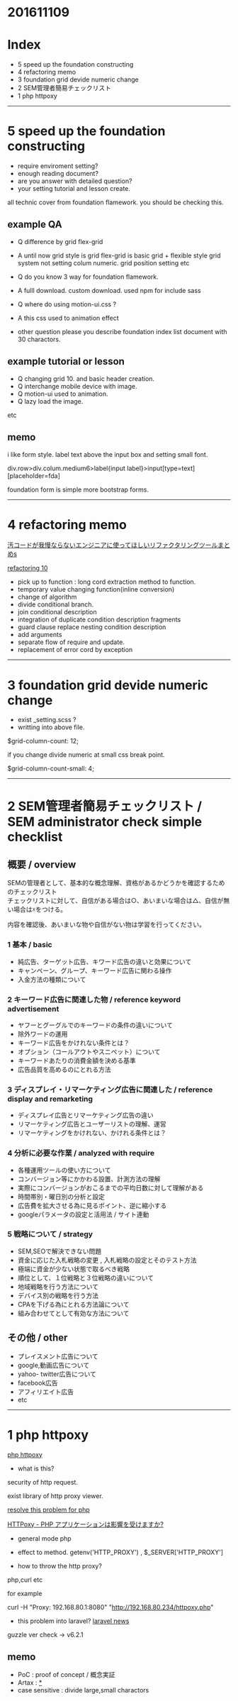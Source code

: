 # 201611109

# Index
- 5 speed up the foundation constructing 
- 4 refactoring memo
- 3 foundation grid devide numeric change
- 2 SEM管理者簡易チェックリスト	
- 1 php httpoxy

-------------------------------
# 5 speed up the foundation constructing

- require enviroment setting?
- enough reading document?
- are you answer with detailed question?
- your setting tutorial and lesson create.

all technic cover from foundation flamework.
you should be checking this.



## example QA
- Q difference by grid flex-grid
- A until now grid style is grid
flex-grid is basic grid + flexible style grid system
not setting colum numeric. grid position setting etc

- Q do you know 3 way for foundation flamework. 
- A fulll download. custom download. used npm for include sass

- Q where do using motion-ui.css ?
- A this css used to animation effect

- other question
please you describe foundation index list document with 30 charactors.

## example tutorial or lesson
- Q changing grid 10. and basic header creation.
- Q interchange mobile device with image.
- Q motion-ui used to animation.
- Q lazy load the image.

etc


## memo
i like form style. label text above the input box and setting small font.

div.row>div.colum.medium6>label{input label}>input[type=text][placeholder=fda]

foundation form is simple more bootstrap forms.




--------------------------------
# 4 refactoring memo

[汚コードが我慢ならないエンジニアに使ってほしいリファクタリングツールまとめs](https://tech-clips.com/article/226427)

[refactoring 10](http://qiita.com/nunulk/items/2323b0c30a2cbe5fdb0c)

- pick up to function : long cord extraction method to function.
- temporary value changing function(inline conversion)
- change of algorithm
- divide conditional branch.
- join conditional description
- integration of duplicate condition description fragments
- guard clause replace nesting condition description
- add arguments
- separate flow of require and update.
- replacement of error cord by exception

---------------------------------
# 3 foundation grid devide numeric change

- exist _setting.scss ?
- writting into above file.

$grid-column-count: 12;


if you change divide numeric at small css break point.

$grid-column-count-small: 4; 



---------------------------------
# 2 SEM管理者簡易チェックリスト / SEM administrator check simple checklist
				
## 概要 / overview	
SEMの管理者として、基本的な概念理解、資格があるかどうかを確認するためのチェックリスト				
チェックリストに対して、自信がある場合は○、あいまいな場合は△、自信が無い場合は☓をつける。				
				
内容を確認後、あいまいな物や自信がない物は学習を行ってください。				



### 1 基本 / basic
- 純広告、ターゲット広告、キワード広告の違いと効果について
- キャンペーン、グループ、キーワード広告に関わる操作			
- 入金方法の種類について

### 2 キーワード広告に関連した物 / reference keyword advertisement				
- ヤフーとグーグルでのキーワードの条件の違いについて		
- 除外ワードの運用
- キーワード広告をかけれない条件とは？
- オプション（コールアウトやスニペット）について
- キーワードあたりの消費金額を決める基準
- 広告品質を高めるのにとれる方法

### 3 ディスプレイ・リマーケティング広告に関連した / reference display and remarketing
- ディスプレイ広告とリマーケティング広告の違い
- リマーケティング広告とユーザーリストの理解、運営
- リマーケティングをかけれない、かけれる条件とは？

### 4 分析に必要な作業 / analyzed with require 
- 各種運用ツールの使い方について
- コンバージョン等にかかわる設置、計測方法の理解
- 実際にコンバージョンがおこるまでの平均日数に対して理解がある
- 時間帯別・曜日別の分析と設定
- 広告費を拡大させる為に見るポイント、逆に縮小する
- googleパラメータの設定と活用法 / サイト連動

### 5 戦略について / strategy
- SEM,SEOで解決できない問題
- 資金に応じた入札戦略の変更 , 入札戦略の設定とそのテスト方法
- 極端に資金が少ない状態で取るべき戦略
- 順位として、１位戦略と３位戦略の違いについて
- 地域戦略を行う方法について
- デバイス別の戦略を行う方法
- CPAを下げる為にとれる方法論について
- 組み合わせてとして有効な方法について

## その他 / other
- プレイスメント広告について
- google,動画広告について
- yahoo- twitter広告について
- facebook広告
- アフィリエイト広告
- etc


---------------------------------

# 1 php httpoxy

[php httpoxy](http://blog.shin1x1.com/entry/fix-httpoxy-for-php-application)

- what is this?

security of http request.

exist library of http proxy viewer.

[resolve this problem for php](http://blog.ichikaway.com/entry/2016/07/19/123423)


[HTTPoxy - PHP アプリケーションは影響を受けますか?](https://access.redhat.com/ja/node/2449311)
- general mode php
- effect to method. getenv('HTTP_PROXY') , $_SERVER['HTTP_PROXY']

- how to throw the http proxy?

php,curl etc

for example 

curl -H "Proxy: 192.168.80.1:8080" "http://192.168.80.234/httpoxy.php"


- this problem into laravel?
[laravel news](https://laravel-news.com/2016/07/httpoxy-vulnerability/)

guzzle ver check ->  v6.2.1

## memo

- PoC : proof of concept / 概念実証
- Artax : [*](https://github.com/amphp/artax)
- case sensitive : divide large,small charactors

